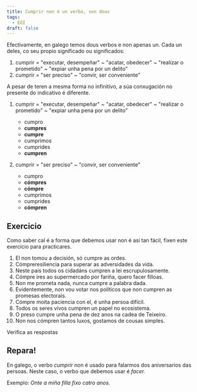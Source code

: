 ```yaml
---
title: Cumprir non é un verbo, son dous
tags:
  - EOI
draft: false
---
```

Efectivamente, en galego temos dous verbos e non apenas un. Cada un deles, co seu propio significado ou significados: 

1. cumprir = "executar, desempeñar" \~ "acatar, obedecer" \~ "realizar o prometido" ~ "expiar unha pena por un delito"
2. cumprir = "ser preciso" ~ "convir, ser conveniente"

A pesar de teren a mesma forma no infinitivo, a súa conxugación no presente do indicativo é diferente.

1. cumprir = "executar, desempeñar" \~ "acatar, obedecer" \~ "realizar o prometido" ~ "expiar unha pena por un delito"

   * cumpro
   * **cumpres**
   * **cumpre**
   * cumprimos
   * cumprides
   * **cumpren**
2. cumprir = "ser preciso" ~ "convir, ser conveniente"

   * cumpro
   * **cómpres**
   * **cómpre**
   * cumprimos
   * cumprides
   * **cómpren**

## Exercicio

Como saber cal é a forma que debemos usar non é así tan fácil, fixen este exercicio para practicares.

1. El non tomou a decisión, só <e-answer>cumpre</e-answer> as ordes.
2. <e-answer>Cómpre</e-answer>resiliencia para superar as adversidades da vida.
3. Neste país todos os cidadáns <e-answer>cumpren</e-answer> a lei escrupulosamente.
4. <e-answer>Cómpre</e-answer> ires ao supermercado por fariña, quero facer filloas.
5. Non me prometa nada, nunca <e-answer>cumpre</e-answer> a palabra dada.
6. Evidentemente, non vou votar nos políticos que non <e-answer>cumpren</e-answer> as promesas electorais.
7. <e-answer>Cómpre</e-answer> moita paciencia con el, é unha persoa difícil.
8. Todos os seres vivos <e-answer>cumpren</e-answer> un papel no ecosistema.
9. O preso <e-answer>cumpre</e-answer> unha pena de dez anos na cadea de Teixeiro.
10. Non nos <e-answer>cómpren</e-answer> tantos luxos, gostamos de cousas simples.

<e-validate>Verifica as respostas</e-validate>

## Repara!

En galego, o verbo *cumprir* non é usado para falarmos dos aniversarios das persoas. Neste caso, o verbo que debemos usar é *facer.*

Exemplo: *Onte a miña filla fixo catro anos.*